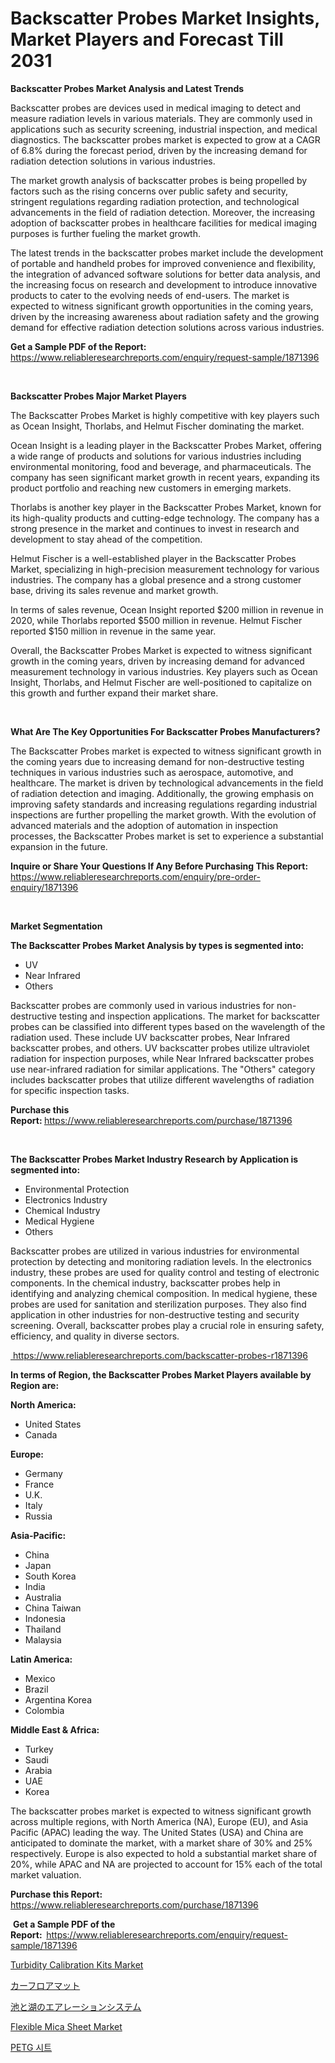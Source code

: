 <p><h1>Backscatter Probes Market Insights, Market Players and Forecast Till 2031</h1></p><p><strong>Backscatter Probes Market Analysis and Latest Trends</strong></p>
<p><p>Backscatter probes are devices used in medical imaging to detect and measure radiation levels in various materials. They are commonly used in applications such as security screening, industrial inspection, and medical diagnostics. The backscatter probes market is expected to grow at a CAGR of 6.8% during the forecast period, driven by the increasing demand for radiation detection solutions in various industries.</p><p>The market growth analysis of backscatter probes is being propelled by factors such as the rising concerns over public safety and security, stringent regulations regarding radiation protection, and technological advancements in the field of radiation detection. Moreover, the increasing adoption of backscatter probes in healthcare facilities for medical imaging purposes is further fueling the market growth.</p><p>The latest trends in the backscatter probes market include the development of portable and handheld probes for improved convenience and flexibility, the integration of advanced software solutions for better data analysis, and the increasing focus on research and development to introduce innovative products to cater to the evolving needs of end-users. The market is expected to witness significant growth opportunities in the coming years, driven by the increasing awareness about radiation safety and the growing demand for effective radiation detection solutions across various industries.</p></p>
<p><strong>Get a Sample PDF of the Report:&nbsp;</strong> <a href="https://www.reliableresearchreports.com/enquiry/request-sample/1871396">https://www.reliableresearchreports.com/enquiry/request-sample/1871396</a></p>
<p>&nbsp;</p>
<p><strong>Backscatter Probes Major Market Players</strong></p>
<p><p>The Backscatter Probes Market is highly competitive with key players such as Ocean Insight, Thorlabs, and Helmut Fischer dominating the market. </p><p>Ocean Insight is a leading player in the Backscatter Probes Market, offering a wide range of products and solutions for various industries including environmental monitoring, food and beverage, and pharmaceuticals. The company has seen significant market growth in recent years, expanding its product portfolio and reaching new customers in emerging markets.</p><p>Thorlabs is another key player in the Backscatter Probes Market, known for its high-quality products and cutting-edge technology. The company has a strong presence in the market and continues to invest in research and development to stay ahead of the competition.</p><p>Helmut Fischer is a well-established player in the Backscatter Probes Market, specializing in high-precision measurement technology for various industries. The company has a global presence and a strong customer base, driving its sales revenue and market growth.</p><p>In terms of sales revenue, Ocean Insight reported $200 million in revenue in 2020, while Thorlabs reported $500 million in revenue. Helmut Fischer reported $150 million in revenue in the same year.</p><p>Overall, the Backscatter Probes Market is expected to witness significant growth in the coming years, driven by increasing demand for advanced measurement technology in various industries. Key players such as Ocean Insight, Thorlabs, and Helmut Fischer are well-positioned to capitalize on this growth and further expand their market share.</p></p>
<p>&nbsp;</p>
<p><strong>What Are The Key Opportunities For Backscatter Probes Manufacturers?</strong></p>
<p><p>The Backscatter Probes market is expected to witness significant growth in the coming years due to increasing demand for non-destructive testing techniques in various industries such as aerospace, automotive, and healthcare. The market is driven by technological advancements in the field of radiation detection and imaging. Additionally, the growing emphasis on improving safety standards and increasing regulations regarding industrial inspections are further propelling the market growth. With the evolution of advanced materials and the adoption of automation in inspection processes, the Backscatter Probes market is set to experience a substantial expansion in the future.</p></p>
<p><strong>Inquire or Share Your Questions If Any Before Purchasing This Report:</strong> <a href="https://www.reliableresearchreports.com/enquiry/pre-order-enquiry/1871396">https://www.reliableresearchreports.com/enquiry/pre-order-enquiry/1871396</a></p>
<p>&nbsp;</p>
<p><strong>Market Segmentation</strong></p>
<p><strong>The Backscatter Probes Market Analysis by types is segmented into:</strong></p>
<p><ul><li>UV</li><li>Near Infrared</li><li>Others</li></ul></p>
<p><p>Backscatter probes are commonly used in various industries for non-destructive testing and inspection applications. The market for backscatter probes can be classified into different types based on the wavelength of the radiation used. These include UV backscatter probes, Near Infrared backscatter probes, and others. UV backscatter probes utilize ultraviolet radiation for inspection purposes, while Near Infrared backscatter probes use near-infrared radiation for similar applications. The "Others" category includes backscatter probes that utilize different wavelengths of radiation for specific inspection tasks.</p></p>
<p><strong>Purchase this Report:&nbsp;</strong><a href="https://www.reliableresearchreports.com/purchase/1871396">https://www.reliableresearchreports.com/purchase/1871396</a></p>
<p>&nbsp;</p>
<p><strong>The Backscatter Probes Market Industry Research by Application is segmented into:</strong></p>
<p><ul><li>Environmental Protection</li><li>Electronics Industry</li><li>Chemical Industry</li><li>Medical Hygiene</li><li>Others</li></ul></p>
<p><p>Backscatter probes are utilized in various industries for environmental protection by detecting and monitoring radiation levels. In the electronics industry, these probes are used for quality control and testing of electronic components. In the chemical industry, backscatter probes help in identifying and analyzing chemical composition. In medical hygiene, these probes are used for sanitation and sterilization purposes. They also find application in other industries for non-destructive testing and security screening. Overall, backscatter probes play a crucial role in ensuring safety, efficiency, and quality in diverse sectors.</p></p>
<p><a href="https://www.reliableresearchreports.com/backscatter-probes-r1871396">&nbsp;https://www.reliableresearchreports.com/backscatter-probes-r1871396</a></p>
<p><strong>In terms of Region, the Backscatter Probes Market Players available by Region are:</strong></p>
<p>
    <p> <strong> North America: </strong>
        <ul>
            <li>United States</li>
            <li>Canada</li>
        </ul>
        </p> 
    <p> <strong> Europe: </strong>
        <ul>
            <li>Germany</li>
            <li>France</li>
            <li>U.K.</li>
            <li>Italy</li>
            <li>Russia</li>
        </ul>
        </p> 
    <p> <strong> Asia-Pacific: </strong>
        <ul>
            <li>China</li>
            <li>Japan</li>
            <li>South Korea</li>
            <li>India</li>
            <li>Australia</li>
            <li>China Taiwan</li>
            <li>Indonesia</li>
            <li>Thailand</li>
            <li>Malaysia</li>
        </ul>
        </p> 
    <p> <strong> Latin America: </strong>
        <ul>
            <li>Mexico</li>
            <li>Brazil</li>
            <li>Argentina Korea</li>
            <li>Colombia</li>
        </ul>
        </p> 
    <p> <strong> Middle East & Africa: </strong>
        <ul>
            <li>Turkey</li>
            <li>Saudi</li>
            <li>Arabia</li>
            <li>UAE</li>
            <li>Korea</li>
        </ul>
    </p>
    </p>
<p><p>The backscatter probes market is expected to witness significant growth across multiple regions, with North America (NA), Europe (EU), and Asia Pacific (APAC) leading the way. The United States (USA) and China are anticipated to dominate the market, with a market share of 30% and 25% respectively. Europe is also expected to hold a substantial market share of 20%, while APAC and NA are projected to account for 15% each of the total market valuation.</p></p>
<p><strong>Purchase this Report: </strong><a href="https://www.reliableresearchreports.com/purchase/1871396">https://www.reliableresearchreports.com/purchase/1871396</a></p>
<p>&nbsp;<strong>Get a Sample PDF of the Report:&nbsp;&nbsp;</strong><a href="https://www.reliableresearchreports.com/enquiry/request-sample/1871396">https://www.reliableresearchreports.com/enquiry/request-sample/1871396</a></p>
<p><strong></strong></p>
<p><p><a href="https://github.com/Glendatilghmankmgz0rbhwpy/Market-Research-Report-List-2/blob/main/turbidity-calibration-kits-market.md">Turbidity Calibration Kits Market</a></p><p><a href="https://github.com/RudySimonis2023/Market-Research-Report-List-1/blob/main/637933943573.md">カーフロアマット</a></p><p><a href="https://github.com/mm14022023/Market-Research-Report-List-1/blob/main/137487243572.md">池と湖のエアレーションシステム</a></p><p><a href="https://issuu.com/reportprime-2/docs/flexible-mica-sheet-market-size-2030.pptx">Flexible Mica Sheet Market</a></p><p><a href="https://github.com/fernandotryO5lson96765/Market-Research-Report-List-1/blob/main/194835140064.md">PETG 시트</a></p></p>